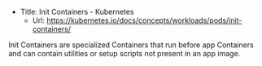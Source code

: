 * Title:	Init Containers - Kubernetes
  * Url:	https://kubernetes.io/docs/concepts/workloads/pods/init-containers/

Init Containers are specialized Containers that run before app 
Containers and can contain utilities or setup scripts not present in an app image.

